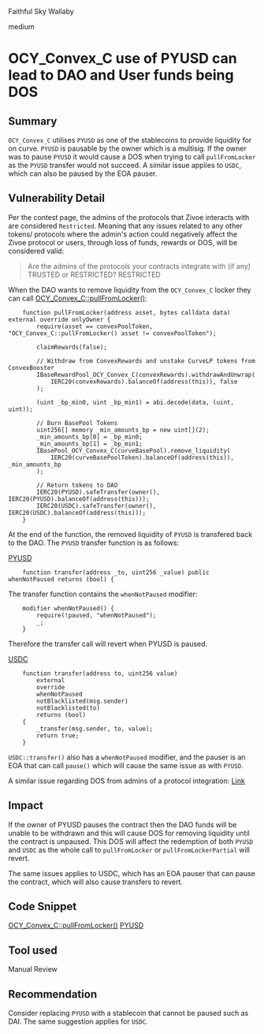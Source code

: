 Faithful Sky Wallaby

medium

# OCY_Convex_C use of PYUSD can lead to DAO and User funds being DOS

## Summary

`OCY_Convex_C` utilises `PYUSD` as one of the stablecoins to provide liquidity for on curve. `PYUSD` is pausable by the owner which is a multisig. If the owner was to pause `PYUSD` it would cause a DOS when trying to call `pullFromLocker` as the `PYUSD` transfer would not succeed. A similar issue applies to `USDC`, which can also be paused by the EOA pauser.

## Vulnerability Detail

Per the contest page, the admins of the protocols that Zivoe interacts with are considered `Restricted`. Meaning that any issues related to any other tokens/ protocols where the admin's action could negatively affect the Zivoe protocol or users, through loss of funds, rewards or DOS, will be considered valid:
>Are the admins of the protocols your contracts integrate with (if any) TRUSTED or RESTRICTED?
>RESTRICTED

When the DAO wants to remove liquidity from the `OCY_Convex_C` locker they can call [OCY_Convex_C::pullFromLocker()](https://github.com/sherlock-audit/2024-03-zivoe/blob/main/zivoe-core-foundry/src/lockers/OCY/OCY_Convex_C.sol#L146-L169):
```solidity
    function pullFromLocker(address asset, bytes calldata data) external override onlyOwner {
        require(asset == convexPoolToken, "OCY_Convex_C::pullFromLocker() asset != convexPoolToken");
        
        claimRewards(false);

        // Withdraw from ConvexRewards and unstake CurveLP tokens from ConvexBooster
        IBaseRewardPool_OCY_Convex_C(convexRewards).withdrawAndUnwrap(
            IERC20(convexRewards).balanceOf(address(this)), false
        );
        
        (uint _bp_min0, uint _bp_min1) = abi.decode(data, (uint, uint));
        
        // Burn BasePool Tokens
        uint256[] memory _min_amounts_bp = new uint[](2);
        _min_amounts_bp[0] = _bp_min0;
        _min_amounts_bp[1] = _bp_min1;
        IBasePool_OCY_Convex_C(curveBasePool).remove_liquidity(
            IERC20(curveBasePoolToken).balanceOf(address(this)), _min_amounts_bp
        );

        // Return tokens to DAO
        IERC20(PYUSD).safeTransfer(owner(), IERC20(PYUSD).balanceOf(address(this)));
        IERC20(USDC).safeTransfer(owner(), IERC20(USDC).balanceOf(address(this)));
    }
```
At the end of the function, the removed liquidity of `PYUSD` is transfered back to the DAO. The `PYUSD` transfer function is as follows:

[PYUSD](https://etherscan.deth.net/address/0x6c3ea9036406852006290770BEdFcAbA0e23A0e8)
```solidity
    function transfer(address _to, uint256 _value) public whenNotPaused returns (bool) {
```
The transfer function contains the `whenNotPaused` modifier:
```solidity
    modifier whenNotPaused() {
        require(!paused, "whenNotPaused");
        _;
    }
```
Therefore the transfer call will revert when PYUSD is paused.

[USDC](https://etherscan.deth.net/address/0xA0b86991c6218b36c1d19D4a2e9Eb0cE3606eB48)
```solidity
    function transfer(address to, uint256 value)
        external
        override
        whenNotPaused
        notBlacklisted(msg.sender)
        notBlacklisted(to)
        returns (bool)
    {
        _transfer(msg.sender, to, value);
        return true;
    }
```
`USDC::transfer()` also has a `whenNotPaused` modifier, and the pauser is an EOA that can call `pause()` which will cause the same issue as with `PYUSD`.

A similar issue regarding DOS from admins of a protocol integration: [Link](https://github.com/sherlock-audit/2024-01-napier-judging/issues/95)

## Impact

If the owner of PYUSD pauses the contract then the DAO funds will be unable to be withdrawn and this will cause DOS for removing liquidity until the contract is unpaused. This DOS will affect the redemption of both `PYUSD` and `USDC` as the whole call to `pullFromLocker` or `pullFromLockerPartial` will revert.

The same issues applies to USDC, which has an EOA pauser that can pause the contract, which will also cause transfers to revert.

## Code Snippet

[OCY_Convex_C::pullFromLocker()](https://github.com/sherlock-audit/2024-03-zivoe/blob/main/zivoe-core-foundry/src/lockers/OCY/OCY_Convex_C.sol#L146-L169)
[PYUSD](https://etherscan.deth.net/address/0x6c3ea9036406852006290770BEdFcAbA0e23A0e8)

## Tool used

Manual Review

## Recommendation

Consider replacing `PYUSD` with a stablecoin that cannot be paused such as DAI.
The same suggestion applies for `USDC`.